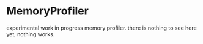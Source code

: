 # MemoryProfiler
experimental work in progress memory profiler. there is nothing to see here yet, nothing works.
